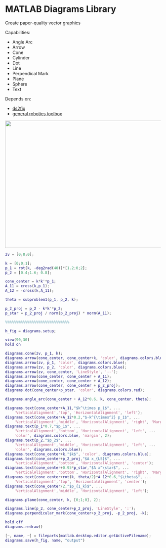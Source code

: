 # MATLAB Diagrams Library

Create paper-quality vector graphics

Capabilities:
  * Angle Arc   
  * Arrow 
  * Cone 
  * Cylinder
  * Dot
  * Line
  * Perpendical Mark
  * Plane
  * Sphere
  * Text

Depends on:
  * [ds2fig](https://www.mathworks.com/matlabcentral/fileexchange/43896-3d-data-space-coordinates-to-normalized-figure-coordinates-conversion)
  * [general robotics toolbox](https://github.com/rpiRobotics/general-robotics-toolbox)


<p align="center">
  <img width="644" height="412" src="https://user-images.githubusercontent.com/4022499/184445889-66569f27-19f2-408c-acd6-d280295f489e.svg">
</p>

```matlab
zv = [0;0;0];

k = [0;0;1];
p_1 = rot(k, -deg2rad(40))*[1.2;0;2];
p_2 = [0.4;1.6; 0.8];

cone_center = k*k'*p_1;
A_11 = cross(k,p_1);
A_12 = -cross(k,A_11);

theta = subproblem1(p_1, p_2, k);

p_2_proj = p_2 - k*k'*p_2;
p_star = p_2_proj / norm(p_2_proj) * norm(A_11);

%%%%%%%%%%%%%%%%%%%%%%%%%%%%%

h_fig = diagrams.setup;

view(90,30)
hold on

diagrams.cone(zv, p_1, k);
diagrams.arrow(cone_center, cone_center+k, 'color', diagrams.colors.blue);
diagrams.arrow(zv, p_1, 'color', diagrams.colors.blue);
diagrams.arrow(zv, p_2, 'color', diagrams.colors.blue);
diagrams.arrow(zv, cone_center, 'LineStyle', '--');
diagrams.arrow(cone_center, cone_center + A_11);
diagrams.arrow(cone_center, cone_center + A_12);
diagrams.arrow(cone_center, cone_center + p_2_proj);
diagrams.dot(cone_center+p_star, 'color', diagrams.colors.red);

diagrams.angle_arc(cone_center + A_12*0.6, k, cone_center, theta);

diagrams.text(cone_center+A_11,"$k^\times p_1$", ...
    'VerticalAlignment','top', 'HorizontalAlignment', 'left');
diagrams.text(cone_center+A_12*0.2,"$-k^{\times^2} p_1$", ...
    'VerticalAlignment','middle', 'HorizontalAlignment', 'right', 'Margin', 20);
diagrams.text(p_1*0.7,"$p_1$", ...
    'VerticalAlignment','bottom', 'HorizontalAlignment', 'left', ...
    'color', diagrams.colors.blue, 'margin', 2);
diagrams.text(p_2,"$p_2$", ...
    'VerticalAlignment','middle', 'HorizontalAlignment', 'left', ...
    'color', diagrams.colors.blue);
diagrams.text(cone_center+k,"$k$", 'color', diagrams.colors.blue);
diagrams.text(cone_center+p_2_proj,"$A x_{LS}$", ...
    'VerticalAlignment','bottom', 'HorizontalAlignment', 'center');
diagrams.text(cone_center+0.95*p_star,"$A x^\star$", ...
    'VerticalAlignment','bottom', 'HorizontalAlignment', 'right', 'Margin', 0);
diagrams.text(cone_center+rot(k, theta/2)*A_12*0.6,"$\theta$", ...
    'VerticalAlignment','top', 'HorizontalAlignment', 'center'); 
diagrams.text(cone_center/2,"$p_{1_k}$", ...
    'VerticalAlignment','middle', 'HorizontalAlignment', 'left'); 

diagrams.plane(cone_center, k, [0;1;0], 2);

diagrams.line(p_2, cone_center+p_2_proj, 'LineStyle', ':');
diagrams.perpendicular_mark(cone_center+p_2_proj, -p_2_proj, -k);

hold off
diagrams.redraw()

[~, name, ~] = fileparts(matlab.desktop.editor.getActiveFilename);
diagrams.save(h_fig, name, "output")
```
